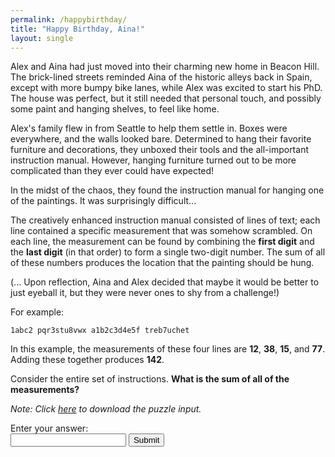 ```yaml
---
permalink: /happybirthday/
title: "Happy Birthday, Aina!"
layout: single
---
```


Alex and Aina had just moved into their charming new home in Beacon Hill. The brick-lined streets reminded Aina of the historic alleys back in Spain, except with more bumpy bike lanes, while Alex was excited to start his PhD. The house was perfect, but it still needed that personal touch, and possibly some paint and hanging shelves, to feel like home.

Alex's family flew in from Seattle to help them settle in. Boxes were everywhere, and the walls looked bare. Determined to hang their favorite furniture and decorations, they unboxed their tools and the all-important instruction manual. However, hanging furniture turned out to be more complicated than they ever could have expected!

In the midst of the chaos, they found the instruction manual for hanging one of the paintings. It was surprisingly difficult...

The creatively enhanced instruction manual consisted of lines of text; each line contained a specific measurement that was somehow scrambled. On each line, the measurement can be found by combining the **first digit** and the **last digit** (in that order) to form a single two-digit number. The sum of all of these numbers produces the location that the painting should be hung.

(... Upon reflection, Aina and Alex decided that maybe it would be better to just eyeball it, but they were never ones to shy from a challenge!)

For example:

`1abc2 pqr3stu8vwx a1b2c3d4e5f treb7uchet`


In this example, the measurements of these four lines are **12**, **38**, **15**, and **77**. Adding these together produces **142**.

Consider the entire set of instructions. **What is the sum of all of the measurements?**

*Note: Click [here](/files/aina_bday/bday_puzzle_input.txt) to download the puzzle input.*

<!-- Input field -->
<form id="puzzle-form">
  <label for="answer">Enter your answer:</label><br>
  <input type="text" id="answer" name="answer">
  <button type="submit">Submit</button>
</form>

<p id="feedback" style="color:red;"></p>

<!-- JavaScript -->
<script type="text/javascript">
  document.getElementById('puzzle-form').addEventListener('submit', function(event) {
    event.preventDefault();
    var answer = document.getElementById('answer').value.trim();

    // Replace 'CORRECT_ANSWER' with the actual numerical answer
    if (answer === '55834') {
      window.location.href = '/solution_page.html';
    } else {
      document.getElementById('feedback').textContent = 'Incorrect Input! Ha Ha, You Suck!';
    }
  });
</script>

